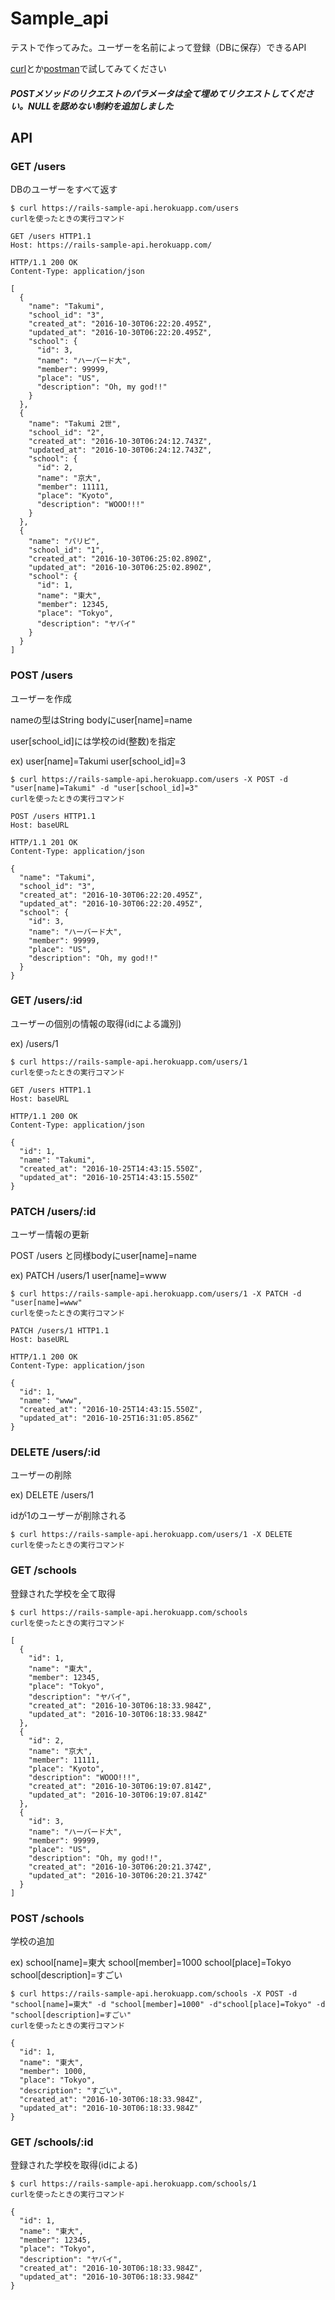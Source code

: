 # Sample_api

テストで作ってみた。ユーザーを名前によって登録（DBに保存）できるAPI

  [curl](http://d.hatena.ne.jp/thata/20100207/1265554365)とか[postman](https://chrome.google.com/webstore/detail/postman/fhbjgbiflinjbdggehcddcbncdddomop?hl=ja)で試してみてください

##### POSTメソッドのリクエストのパラメータは全て埋めてリクエストしてください。NULLを認めない制約を追加しました

## API

### GET /users

DBのユーザーをすべて返す

    $ curl https://rails-sample-api.herokuapp.com/users
    curlを使ったときの実行コマンド

    GET /users HTTP1.1
    Host: https://rails-sample-api.herokuapp.com/

    HTTP/1.1 200 OK
    Content-Type: application/json

    [
      {
        "name": "Takumi",
        "school_id": "3",
        "created_at": "2016-10-30T06:22:20.495Z",
        "updated_at": "2016-10-30T06:22:20.495Z",
        "school": {
          "id": 3,
          "name": "ハーバード大",
          "member": 99999,
          "place": "US",
          "description": "Oh, my god!!"
        }
      },
      {
        "name": "Takumi 2世",
        "school_id": "2",
        "created_at": "2016-10-30T06:24:12.743Z",
        "updated_at": "2016-10-30T06:24:12.743Z",
        "school": {
          "id": 2,
          "name": "京大",
          "member": 11111,
          "place": "Kyoto",
          "description": "WOOO!!!"
        }
      },
      {
        "name": "パリピ",
        "school_id": "1",
        "created_at": "2016-10-30T06:25:02.890Z",
        "updated_at": "2016-10-30T06:25:02.890Z",
        "school": {
          "id": 1,
          "name": "東大",
          "member": 12345,
          "place": "Tokyo",
          "description": "ヤバイ"
        }
      }
    ]

### POST /users

  ユーザーを作成

  nameの型はString bodyにuser[name]=name

  user[school_id]には学校のid(整数)を指定

  ex) user[name]=Takumi user[school_id]=3

    $ curl https://rails-sample-api.herokuapp.com/users -X POST -d "user[name]=Takumi" -d "user[school_id]=3"
    curlを使ったときの実行コマンド

    POST /users HTTP1.1
    Host: baseURL

    HTTP/1.1 201 OK
    Content-Type: application/json

    {
      "name": "Takumi",
      "school_id": "3",
      "created_at": "2016-10-30T06:22:20.495Z",
      "updated_at": "2016-10-30T06:22:20.495Z",
      "school": {
        "id": 3,
        "name": "ハーバード大",
        "member": 99999,
        "place": "US",
        "description": "Oh, my god!!"
      }
    }

### GET /users/:id
ユーザーの個別の情報の取得(idによる識別)

  ex) /users/1

    $ curl https://rails-sample-api.herokuapp.com/users/1
    curlを使ったときの実行コマンド

    GET /users HTTP1.1
    Host: baseURL

    HTTP/1.1 200 OK
    Content-Type: application/json

    {
      "id": 1,
      "name": "Takumi",
      "created_at": "2016-10-25T14:43:15.550Z",
      "updated_at": "2016-10-25T14:43:15.550Z"
    }

### PATCH /users/:id
ユーザー情報の更新

  POST /users と同様bodyにuser[name]=name

  ex) PATCH /users/1 user[name]=www


    $ curl https://rails-sample-api.herokuapp.com/users/1 -X PATCH -d "user[name]=www"
    curlを使ったときの実行コマンド

    PATCH /users/1 HTTP1.1
    Host: baseURL

    HTTP/1.1 200 OK
    Content-Type: application/json

    {
      "id": 1,
      "name": "www",
      "created_at": "2016-10-25T14:43:15.550Z",
      "updated_at": "2016-10-25T16:31:05.856Z"
    }

### DELETE /users/:id
ユーザーの削除

  ex) DELETE /users/1

  idが1のユーザーが削除される

    $ curl https://rails-sample-api.herokuapp.com/users/1 -X DELETE
    curlを使ったときの実行コマンド

### GET /schools
登録された学校を全て取得

    $ curl https://rails-sample-api.herokuapp.com/schools
    curlを使ったときの実行コマンド

    [
      {
        "id": 1,
        "name": "東大",
        "member": 12345,
        "place": "Tokyo",
        "description": "ヤバイ",
        "created_at": "2016-10-30T06:18:33.984Z",
        "updated_at": "2016-10-30T06:18:33.984Z"
      },
      {
        "id": 2,
        "name": "京大",
        "member": 11111,
        "place": "Kyoto",
        "description": "WOOO!!!",
        "created_at": "2016-10-30T06:19:07.814Z",
        "updated_at": "2016-10-30T06:19:07.814Z"
      },
      {
        "id": 3,
        "name": "ハーバード大",
        "member": 99999,
        "place": "US",
        "description": "Oh, my god!!",
        "created_at": "2016-10-30T06:20:21.374Z",
        "updated_at": "2016-10-30T06:20:21.374Z"
      }
    ]

### POST /schools
学校の追加

  ex) school[name]=東大 school[member]=1000 school[place]=Tokyo school[description]=すごい

    $ curl https://rails-sample-api.herokuapp.com/schools -X POST -d "school[name]=東大" -d "school[member]=1000" -d"school[place]=Tokyo" -d "school[description]=すごい"
    curlを使ったときの実行コマンド

    {
      "id": 1,
      "name": "東大",
      "member": 1000,
      "place": "Tokyo",
      "description": "すごい",
      "created_at": "2016-10-30T06:18:33.984Z",
      "updated_at": "2016-10-30T06:18:33.984Z"
    }

### GET /schools/:id

登録された学校を取得(idによる)

    $ curl https://rails-sample-api.herokuapp.com/schools/1
    curlを使ったときの実行コマンド

    {
      "id": 1,
      "name": "東大",
      "member": 12345,
      "place": "Tokyo",
      "description": "ヤバイ",
      "created_at": "2016-10-30T06:18:33.984Z",
      "updated_at": "2016-10-30T06:18:33.984Z"
    }
